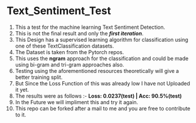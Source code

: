 # Text_Sentiment_Test

1) This a test for the machine learning Text Sentiment Detection.
2) This is not the final result and only the  ***first iteration***.
3) This Design has a supervised learning algorithm for classification using one of these TextClassification datasets.
4) The Dataset is taken from the Pytorch repos.
5) This uses the **ngram** approach for the classification and could be made using bi-gram and tri-gram approaches also.
6) Testing using the aforementioned resources theoretically will give a better training split.
7) But Since the Loss Function of this was already low I have not Uploaded it yet.
8) The  results were as follows :- **Loss: 0.0237(test)      |       Acc: 90.5%(test)**
9) In the Future we will impliment this and try it again.
10) This repo can be forked after a mail to me and you are free to contribute to it.
